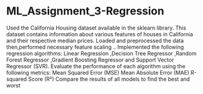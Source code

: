 # ML_Assignment_3-Regression
Used the California Housing dataset available in the sklearn library. This dataset contains information about various features of houses in California and their respective median prices. 
Loaded and preprocessed the data  then,performed necessary feature scaling ..
Implemented the following regression algorithms: Linear Regression ,Decision Tree Regressor ,Random Forest Regressor ,Gradient Boosting Regressor and Support Vector Regressor (SVR).
Evaluate the performance of each algorithm using the following metrics: Mean Squared Error (MSE) Mean Absolute Error (MAE) R-squared Score (R²) Compare the results of all models to find the best and worst
